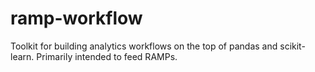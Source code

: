 # ramp-workflow
Toolkit for building analytics workflows on the top of pandas and scikit-learn. Primarily intended to feed RAMPs.
